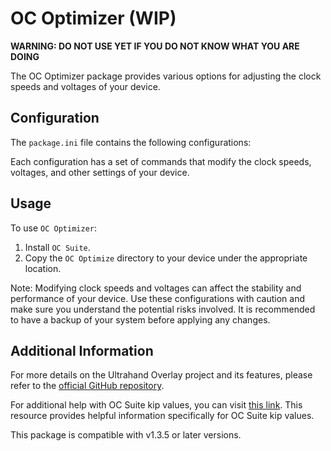 # OC Optimizer (WIP)
**WARNING: DO NOT USE YET IF YOU DO NOT KNOW WHAT YOU ARE DOING**

The OC Optimizer package provides various options for adjusting the clock speeds and voltages of your device.

## Configuration

The `package.ini` file contains the following configurations:



Each configuration has a set of commands that modify the clock speeds, voltages, and other settings of your device.

## Usage

To use `OC Optimizer`:

1. Install `OC Suite`.
2. Copy the `OC Optimize` directory to your device under the appropriate location.

Note: Modifying clock speeds and voltages can affect the stability and performance of your device. Use these configurations with caution and make sure you understand the potential risks involved. It is recommended to have a backup of your system before applying any changes.

## Additional Information

For more details on the Ultrahand Overlay project and its features, please refer to the [official GitHub repository](https://github.com/ppkantorski/Ultrahand-Overlay).

For additional help with OC Suite kip values, you can visit [this link](https://github.com/hanai3Bi/Switch-OC-Suite/blob/master/Source/Atmosphere/stratosphere/loader/source/oc/customize.cpp). This resource provides helpful information specifically for OC Suite kip values.

This package is compatible with v1.3.5 or later versions.
